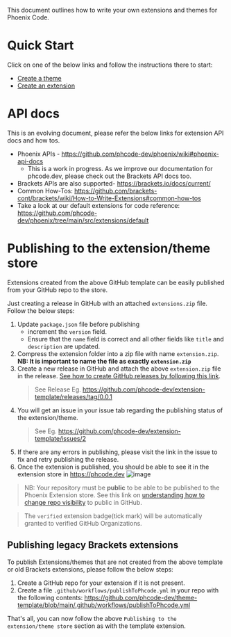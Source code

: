 This document outlines how to write your own extensions and themes for Phoenix Code.

# Quick Start
Click on one of the below links and follow the instructions there to start:
* [Create a theme](https://github.com/phcode-dev/theme-template)
* [Create an extension](https://github.com/phcode-dev/extension-template)

# API docs
This is an evolving document, please refer the below links for extension API docs and how tos.
* Phoenix APIs - https://github.com/phcode-dev/phoenix/wiki#phoenix-api-docs
  * This is a work in progress. As we improve our documentation for phcode.dev, please check out the Brackets API docs too. 
* Brackets APIs are also supported- https://brackets.io/docs/current/
* Common How-Tos: https://github.com/brackets-cont/brackets/wiki/How-to-Write-Extensions#common-how-tos
* Take a look at our default extensions for code reference: https://github.com/phcode-dev/phoenix/tree/main/src/extensions/default


# Publishing to the extension/theme store
Extensions created from the above GitHub template can be easily published from your GitHub repo to the store.

Just creating a release in GitHub with an attached `extensions.zip` file. Follow the below steps:

1. Update `package.json` file before publishing
   * increment the `version` field.
   * Ensure that the `name` field is correct and all other fields like `title` and `description` are updated.
1. Compress the extension folder into a zip file with name `extension.zip`. **NB: It is important to name the file as exactly `extension.zip`**
1. Create a new release in GitHub and attach the above `extension.zip` file in the release. [See how to create GitHub releases by following this link](https://docs.github.com/en/repositories/releasing-projects-on-github/managing-releases-in-a-repository).
   > See Release Eg. https://github.com/phcode-dev/extension-template/releases/tag/0.0.1
1. You will get an issue in your issue tab regarding the publishing status of the extension/theme.
   > See Eg. https://github.com/phcode-dev/extension-template/issues/2
1. If there are any errors in publishing, please visit the link in the issue to 
fix and retry publishing the release.
1. Once the extension is published, you should be able to see it in the extension store in https://phcode.dev
![image](https://user-images.githubusercontent.com/5336369/224892317-c55ddec2-599e-4df2-8ee5-4e50f262dee7.png)
 
> NB: Your repository must be **public** to be able to be published to the Phoenix Extension store.
See this link on [understanding how to change repo visibility](https://docs.github.com/en/repositories/managing-your-repositorys-settings-and-features/managing-repository-settings/setting-repository-visibility#changing-a-repositorys-visibility) to public in GitHub.

> The `verified` extension badge(tick mark) will be automatically granted to verified GitHub Organizations.

## Publishing legacy Brackets extensions
To publish Extensions/themes that are not created from the above template
or old Brackets extensions, please follow the below steps:

1. Create a GitHub repo for your extension if it is not present.
2. Create a file `.github/workflows/publishToPhcode.yml` in your repo with the following contents: https://github.com/phcode-dev/theme-template/blob/main/.github/workflows/publishToPhcode.yml

That's all, you can now follow the above `Publishing to the extension/theme store` section as with the template extension.
